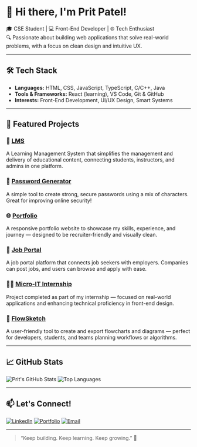 # 👋 Hi there, I'm Prit Patel!

🎓 CSE Student | 💻 Front-End Developer | 🌐 Tech Enthusiast  
🔍 Passionate about building web applications that solve real-world problems, with a focus on clean design and intuitive UX.

---

## 🛠️ Tech Stack

- **Languages:** HTML, CSS, JavaScript, TypeScript, C/C++, Java
- **Tools & Frameworks:** React (learning), VS Code, Git & GitHub
- **Interests:** Front-End Development, UI/UX Design, Smart Systems

---

## 🚀 Featured Projects

### 📘 [LMS](https://github.com/Prit123456789/LMS)
A Learning Management System that simplifies the management and delivery of educational content, connecting students, instructors, and admins in one platform.

### 🔐 [Password Generator](https://github.com/Prit123456789/Password-Generator)
A simple tool to create strong, secure passwords using a mix of characters. Great for improving online security!

### 🌐 [Portfolio](https://github.com/Prit123456789/portfolio)
A responsive portfolio website to showcase my skills, experience, and journey — designed to be recruiter-friendly and visually clean.

### 💼 [Job Portal](https://github.com/Prit123456789/jobportal)
A job portal platform that connects job seekers with employers. Companies can post jobs, and users can browse and apply with ease.

### 👨‍💻 [Micro-IT Internship](https://github.com/Prit123456789/Micro-IT-Internship)
Project completed as part of my internship — focused on real-world applications and enhancing technical proficiency in front-end design.

### 🧩 [FlowSketch](https://github.com/Prit123456789/FlowSketch)
A user-friendly tool to create and export flowcharts and diagrams — perfect for developers, students, and teams planning workflows or algorithms.

---

## 📈 GitHub Stats

![Prit's GitHub Stats](https://github-readme-stats.vercel.app/api?username=pritpatel2412&show_icons=true&theme=react)
![Top Languages](https://github-readme-stats.vercel.app/api/top-langs/?username=pritpatel2412&layout=compact&theme=react)

---

## 📫 Let's Connect!

[![LinkedIn](https://img.shields.io/badge/-LinkedIn-blue?style=flat-square&logo=linkedin)](https://www.linkedin.com/in/prit-patel-904272307)
[![Portfolio](https://img.shields.io/badge/-Portfolio-darkgreen?style=flat-square&logo=web)](https://prit-portfolio.onrender.com)
[![Email](https://img.shields.io/badge/-Email-c14438?style=flat-square&logo=gmail&logoColor=white)](mailto:pritptl2412@gmail.com)

---

> “Keep building. Keep learning. Keep growing.” 🌱
